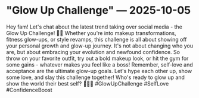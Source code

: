 # "Glow Up Challenge" — 2025-10-05

Hey fam! Let's chat about the latest trend taking over social media - the Glow Up Challenge! 🌟💅 Whether you're into makeup transformations, fitness glow-ups, or style revamps, this challenge is all about showing off your personal growth and glow-up journey. It's not about changing who you are, but about embracing your evolution and newfound confidence. So throw on your favorite outfit, try out a bold makeup look, or hit the gym for some gains - whatever makes you feel like a boss! Remember, self-love and acceptance are the ultimate glow-up goals. Let's hype each other up, show some love, and slay this challenge together! Who's ready to glow up and show the world their best self? 💁‍♀️💫 #GlowUpChallenge #SelfLove #ConfidenceBoost